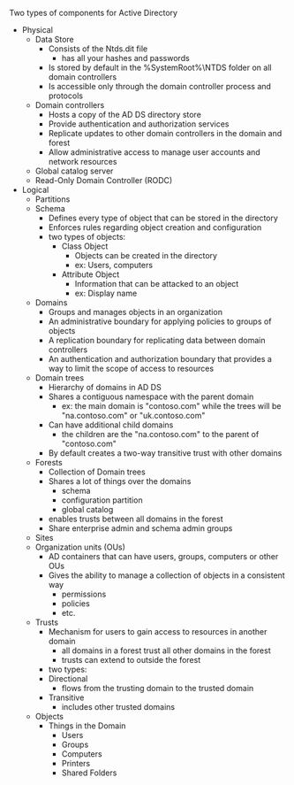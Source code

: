 Two types of components for Active Directory
- Physical
	- Data Store
		- Consists of the Ntds.dit file
			- has all your hashes and passwords
		- Is stored by default in the %SystemRoot%\NTDS folder on all domain controllers
		- Is accessible only through the domain controller process and protocols
	- Domain controllers
		- Hosts a copy of the AD DS directory store
		- Provide authentication and authorization services
		- Replicate updates to other domain controllers in the domain and forest
		- Allow administrative access to manage user accounts and network resources
	- Global catalog server
	- Read-Only Domain Controller (RODC)
- Logical
	- Partitions
	- Schema
		- Defines every type of object that can be stored in the directory
		- Enforces rules regarding object creation and configuration
		- two types of objects:
			- Class Object
				- Objects can be created in the directory
				- ex: Users, computers
			- Attribute Object
				- Information that can be attacked to an object
				- ex: Display name
	- Domains
		- Groups and manages objects in an organization
		- An administrative boundary for applying policies to groups of objects
		- A replication boundary for replicating data between domain controllers
		- An authentication and authorization boundary that provides a way to limit the scope of access to resources
	- Domain trees
		- Hierarchy of domains in AD DS
		- Shares a contiguous namespace with the parent domain
			- ex: the main domain is "contoso.com" while the trees will be "na.contoso.com" or "uk.contoso.com"
		- Can have additional child domains
			- the children are the "na.contoso.com" to the parent of "contoso.com"
		- By default creates a two-way transitive trust with other domains
	- Forests
		- Collection of Domain trees
		- Shares a lot of things over the domains
			- schema
			- configuration partition
			- global catalog
		- enables trusts between all domains in the forest
		- Share enterprise admin and schema admin groups
	- Sites
	- Organization units (OUs)
		- AD containers that can have users, groups, computers or other OUs
		- Gives the ability to manage a collection of objects in a consistent way
			- permissions
			- policies
			- etc.
	- Trusts
		- Mechanism for users to gain access to resources in another domain
			- all domains in a forest trust all other domains in the forest
			- trusts can extend to outside the forest
		- two types:
		- Directional
			- flows from the trusting domain to the trusted domain
		- Transitive
			- includes other trusted domains
	- Objects
		- Things in the Domain
			- Users
			- Groups
			- Computers
			- Printers
			- Shared Folders